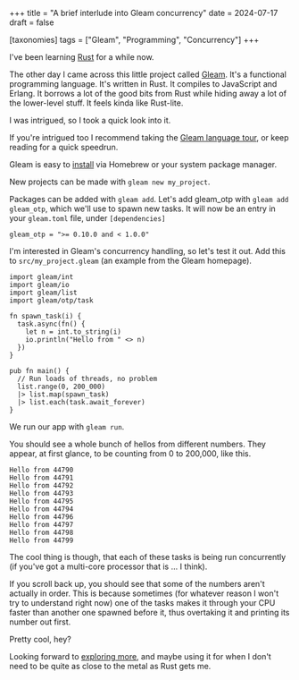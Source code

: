 +++
title = "A brief interlude into Gleam concurrency"
date = 2024-07-17
draft = false

[taxonomies]
tags = ["Gleam", "Programming", "Concurrency"]
+++

I've been learning [Rust](https://www.rust-lang.org/ "The Rust programming language website") for a while now.

The other day I came across this little project called [Gleam](https://gleam.run/ "The Gleam programming language website"). It's a functional programming language. It's written in Rust. It compiles to JavaScript and Erlang. It borrows a lot of the good bits from Rust while hiding away a lot of the lower-level stuff.  It feels kinda like Rust-lite.

I was intrigued, so I took a quick look into it.

If you're intrigued too I recommend taking the [Gleam language tour](https://tour.gleam.run/ "The Gleam language tour"), or keep reading for a quick speedrun.

Gleam is easy to [install](https://gleam.run/getting-started/installing/ "Installation instruction for Gleam and Erlang etc.") via Homebrew or your system package manager.

New projects can be made with `gleam new my_project`.

Packages can be added with `gleam add`. Let's add gleam_otp with `gleam add gleam_otp`, which we'll use to spawn new tasks. It will now be an entry in your `gleam.toml` file, under `[dependencies]`

```
gleam_otp = ">= 0.10.0 and < 1.0.0"
```

I'm interested in Gleam's concurrency handling, so let's test it out. Add this to `src/my_project.gleam` (an example from the Gleam homepage).

```gleam
import gleam/int
import gleam/io
import gleam/list
import gleam/otp/task

fn spawn_task(i) {
  task.async(fn() {
    let n = int.to_string(i)
    io.println("Hello from " <> n)
  })
}

pub fn main() {
  // Run loads of threads, no problem
  list.range(0, 200_000)
  |> list.map(spawn_task)
  |> list.each(task.await_forever)
}
```

We run our app with `gleam run`.

You should see a whole bunch of hellos from different numbers. They appear, at first glance, to be counting from 0 to 200,000, like this.

```
Hello from 44790
Hello from 44791
Hello from 44792
Hello from 44793
Hello from 44795
Hello from 44794
Hello from 44796
Hello from 44797
Hello from 44798
Hello from 44799
```

The cool thing is though, that each of these tasks is being run concurrently (if you've got a multi-core processor that is ... I think).

If you scroll back up, you should see that some of the numbers aren't actually in order. This is because sometimes (for whatever reason I won't try to understand right now) one of the tasks makes it through your CPU faster than another one spawned before it, thus overtaking it and printing its number out first.

Pretty cool, hey? 

Looking forward to [exploring more](https://gleam.run/documentation/ "Gleam main documentation page"), and maybe using it for when I don't need to be quite as close to the metal as Rust gets me.
